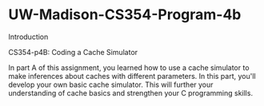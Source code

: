 # UW-Madison-CS354-Program-4b

Introduction

CS354-p4B: Coding a Cache Simulator

In part A of this assignment, you learned how to use a cache simulator to make inferences about caches with different parameters. In this part, you'll develop your own basic cache simulator. This will further your understanding of cache basics and strengthen your C programming skills.
